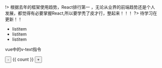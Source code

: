 !> 根据去年的框架使用趋势，React排行第一 ，无论从业界的前端趋势还是个人发展，都觉得有必要掌握React,所以要学秃了皮才行，整起来！！！
?> 待学习在更新！！

<div>

- listitem
- listitem
- listitem

</div>

<p v-text="test">vue中的v-text指令</p>
<div>
 <button @click="count -= 1">-</button>
  {{ count }}
  <button @click="count += 1">+</button>
</div>

